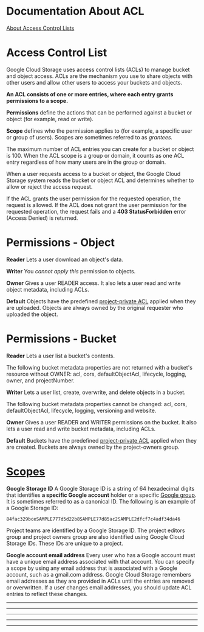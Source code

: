# Documentation About ACL

[About Access Control Lists](https://cloud.google.com/storage/docs/access-control#About-Access-Control-Lists)

# Access Control List

Google Cloud Storage uses access control lists (ACLs) to manage bucket and object access. ACLs are the mechanism you use to share objects with other users and allow other users to access your buckets and objects.

**An ACL consists of one or more entries, where each entry grants permissions to a scope.** 

**Permissions** define the actions that can be performed against a bucket or object (for example, read or write).
 
 **Scope** defines who the permission applies to (for example, a specific user or group of users). Scopes are sometimes referred to as *grantees.* 
 
 The maximum number of ACL entries you can create for a bucket or object is 100. When the ACL scope is a group or domain, it counts as one ACL entry regardless of how many users are in the group or domain.

When a user requests access to a bucket or object, the Google Cloud Storage system reads the bucket or object ACL and determines whether to allow or reject the access request. 

If the ACL grants the user permission for the requested operation, the request is allowed. If the ACL does not grant the user permission for the requested operation, the request fails and a **403 StatusForbidden** error (Access Denied) is returned.

# Permissions - Object

**Reader**
Lets a user download an object's data.

**Writer**
You *cannot apply this* permission to objects.

**Owner**
Gives a user READER access. It also lets a user read and write object metadata, including ACLs.

**Default**
Objects have the predefined [project-private ACL](https://cloud.google.com/storage/docs/access-control#predefined-project-private) applied when they are uploaded. Objects are always owned by the original requester who uploaded the object.

# Permissions - Bucket

**Reader**
Lets a user list a bucket's contents.

The following bucket metadata properties are not returned with a bucket's resource without OWNER: acl, cors, defaultObjectAcl, lifecycle, logging, owner, and projectNumber. 

**Writer**
Lets a user list, create, overwrite, and delete objects in a bucket.

The following bucket metadata properties cannot be changed: acl, cors, defaultObjectAcl, lifecycle, logging, versioning and website.

**Owner**
Gives a user READER and WRITER permissions on the bucket. It also lets a user read and write bucket metadata, including ACLs.

**Default**
Buckets have the predefined [project-private ACL](https://cloud.google.com/storage/docs/access-control#predefined-project-private) applied when they are created. Buckets are always owned by the project-owners group.

# [Scopes](https://cloud.google.com/storage/docs/access-control#scopes)

**Google Storage ID**
A Google Storage ID is a string of 64 hexadecimal digits that identifies **a specific Google account** holder or a specific [Google group](https://groups.google.com/forum/#!overview). It is sometimes referred to as a canonical ID. The following is an example of a Google Storage ID:

```
84fac329bceSAMPLE777d5d22b8SAMPLE77d85ac2SAMPLE2dfcf7c4adf34da46
```

Project teams are identified by a Google Storage ID. The project editors group and project owners group are also identified using Google Cloud Storage IDs. These IDs are unique to a project.

**Google account email address**
Every user who has a Google account must have a unique email address associated with that account. You can specify a scope by using any email address that is associated with a Google account, such as a gmail.com address.
Google Cloud Storage remembers email addresses as they are provided in ACLs until the entries are removed or overwritten. If a user changes email addresses, you should update ACL entries to reflect these changes.

****
****
****
****
****